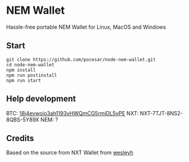 NEM Wallet
===============

Hassle-free portable NEM Wallet for Linux, MacOS and Windows

## Start

```
git clone https://github.com/pocesar/node-nem-wallet.git
cd node-nem-wallet
npm install
npm run postinstall
npm run start
```

<!-- ## Generate executables -->

## Help development

BTC: [18j4eywoio3ah1193vHWQmCG5rmjDL5vPE](bitcoin:18j4eywoio3ah1193vHWQmCG5rmjDL5vPE)
NXT: NXT-7TJT-8NS2-8QBS-5Y89X
NEM: ?

## Credits

Based on the source from NXT Wallet from [wesleyh](https://bitbucket.org/wesleyh/nxt-wallet-win)
